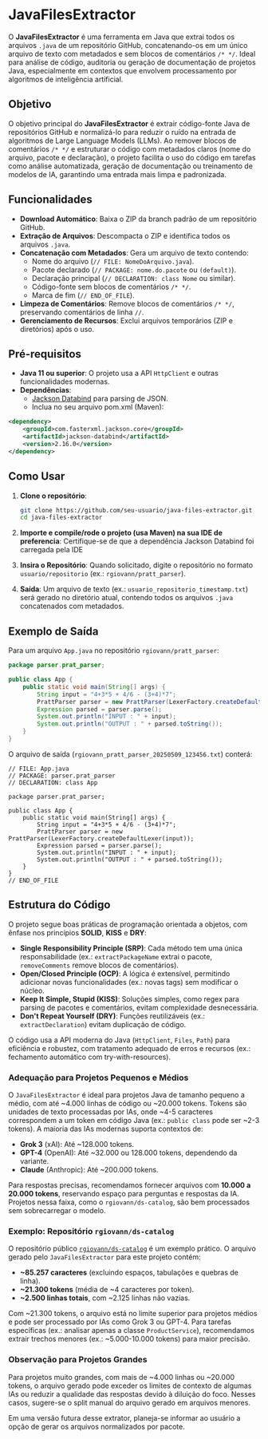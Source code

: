 # JavaFilesExtractor

O **JavaFilesExtractor** é uma ferramenta em Java que extrai todos os arquivos `.java` de um repositório GitHub, concatenando-os em um único arquivo de texto com metadados e sem blocos de comentários `/* */`. Ideal para análise de código, auditoria ou geração de documentação de projetos Java, especialmente em contextos que envolvem processamento por algoritmos de inteligência artificial.

## Objetivo

O objetivo principal do **JavaFilesExtractor** é extrair código-fonte Java de repositórios GitHub e normalizá-lo para reduzir o ruído na entrada de algoritmos de Large Language Models (LLMs). Ao remover blocos de comentários `/* */` e estruturar o código com metadados claros (nome do arquivo, pacote e declaração), o projeto facilita o uso do código em tarefas como análise automatizada, geração de documentação ou treinamento de modelos de IA, garantindo uma entrada mais limpa e padronizada.

## Funcionalidades

- **Download Automático**: Baixa o ZIP da branch padrão de um repositório GitHub.
- **Extração de Arquivos**: Descompacta o ZIP e identifica todos os arquivos `.java`.
- **Concatenação com Metadados**: Gera um arquivo de texto contendo:
  - Nome do arquivo (`// FILE: NomeDoArquivo.java`).
  - Pacote declarado (`// PACKAGE: nome.do.pacote` ou `(default)`).
  - Declaração principal (`// DECLARATION: class Nome` ou similar).
  - Código-fonte sem blocos de comentários `/* */`.
  - Marca de fim (`// END_OF_FILE`).
- **Limpeza de Comentários**: Remove blocos de comentários `/* */`, preservando comentários de linha `//`.
- **Gerenciamento de Recursos**: Exclui arquivos temporários (ZIP e diretórios) após o uso.

## Pré-requisitos

- **Java 11 ou superior**: O projeto usa a API `HttpClient` e outras funcionalidades modernas.
- **Dependências**:
  - [Jackson Databind](https://github.com/FasterXML/jackson-databind) para parsing de JSON.
  - Inclua no seu arquivo pom.xml (Maven):

```xml
<dependency>
    <groupId>com.fasterxml.jackson.core</groupId>
    <artifactId>jackson-databind</artifactId>
    <version>2.16.0</version>
</dependency>
```

## Como Usar

1. **Clone o repositório**:
   ```bash
   git clone https://github.com/seu-usuario/java-files-extractor.git
   cd java-files-extractor
   ```
   
2. **Importe e compile/rode o projeto (usa Maven) na sua IDE de preferencia**:
   Certifique-se de que a dependência Jackson Databind foi carregada pela IDE
   
4. **Insira o Repositório**:
   Quando solicitado, digite o repositório no formato `usuario/repositorio` (ex.: `rgiovann/pratt_parser`).

5. **Saída**:
   Um arquivo de texto (ex.: `usuario_repositorio_timestamp.txt`) será gerado no diretório atual, contendo todos os arquivos `.java` concatenados com metadados.

## Exemplo de Saída

Para um arquivo `App.java` no repositório `rgiovann/pratt_parser`:

```java
package parser.prat_parser;

public class App {
    public static void main(String[] args) {
        String input = "4+3*5 + 4/6 - (3+4)*7";
        PrattParser parser = new PrattParser(LexerFactory.createDefaultLexer(input));
        Expression parsed = parser.parse();
        System.out.println("INPUT : " + input);
        System.out.println("OUTPUT : " + parsed.toString());
    }
}
```

O arquivo de saída (`rgiovann_pratt_parser_20250509_123456.txt`) conterá:

```
// FILE: App.java
// PACKAGE: parser.prat_parser
// DECLARATION: class App

package parser.prat_parser;

public class App {
    public static void main(String[] args) {
        String input = "4+3*5 + 4/6 - (3+4)*7";
        PrattParser parser = new PrattParser(LexerFactory.createDefaultLexer(input));
        Expression parsed = parser.parse();
        System.out.println("INPUT : " + input);
        System.out.println("OUTPUT : " + parsed.toString());
    }
}
// END_OF_FILE
```

## Estrutura do Código

O projeto segue boas práticas de programação orientada a objetos, com ênfase nos princípios **SOLID**, **KISS** e **DRY**:

- **Single Responsibility Principle (SRP)**: Cada método tem uma única responsabilidade (ex.: `extractPackageName` extrai o pacote, `removeComments` remove blocos de comentários).
- **Open/Closed Principle (OCP)**: A lógica é extensível, permitindo adicionar novas funcionalidades (ex.: novas tags) sem modificar o núcleo.
- **Keep It Simple, Stupid (KISS)**: Soluções simples, como regex para parsing de pacotes e comentários, evitam complexidade desnecessária.
- **Don't Repeat Yourself (DRY)**: Funções reutilizáveis (ex.: `extractDeclaration`) evitam duplicação de código.

O código usa a API moderna do Java (`HttpClient`, `Files`, `Path`) para eficiência e robustez, com tratamento adequado de erros e recursos (ex.: fechamento automático com try-with-resources).

### Adequação para Projetos Pequenos e Médios

O `JavaFilesExtractor` é ideal para projetos Java de tamanho pequeno a médio, com até ~4.000 linhas de código ou ~20.000 tokens. Tokens são unidades de texto processadas por IAs, onde ~4-5 caracteres correspondem a um token em código Java (ex.: `public class` pode ser ~2-3 tokens). A maioria das IAs modernas suporta contextos de:

- **Grok 3** (xAI): Até ~128.000 tokens.
- **GPT-4** (OpenAI): Até ~32.000 ou 128.000 tokens, dependendo da variante.
- **Claude** (Anthropic): Até ~200.000 tokens.

Para respostas precisas, recomendamos fornecer arquivos com **10.000 a 20.000 tokens**, reservando espaço para perguntas e respostas da IA. Projetos nessa faixa, como o `rgiovann/ds-catalog`, são bem processados sem sobrecarregar o modelo.

### Exemplo: Repositório `rgiovann/ds-catalog`

O repositório público [`rgiovann/ds-catalog`](https://github.com/rgiovann/ds-catalog) é um exemplo prático. O arquivo gerado pelo `JavaFilesExtractor` para este projeto contém:

- **~85.257 caracteres** (excluindo espaços, tabulações e quebras de linha).
- **~21.300 tokens** (média de ~4 caracteres por token).
- **~2.500 linhas totais**, com ~2.125 linhas não vazias.

Com ~21.300 tokens, o arquivo está no limite superior para projetos médios e pode ser processado por IAs como Grok 3 ou GPT-4. Para tarefas específicas (ex.: analisar apenas a classe `ProductService`), recomendamos extrair trechos menores (ex.: ~5.000-10.000 tokens) para maior precisão.

### Observação para Projetos Grandes

Para projetos muito grandes, com mais de ~4.000 linhas ou ~20.000 tokens, o arquivo gerado pode exceder os limites de contexto de algumas IAs ou reduzir a qualidade das respostas devido à diluição do foco. Nesses casos, sugere-se o split manual do arquivo gerado em arquivos menores.

Em uma versão futura desse extrator, planeja-se informar ao usuário a opção de gerar os arquivos normalizados por pacote.
